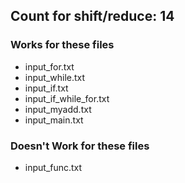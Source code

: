 ## Count for shift/reduce: 14
### Works for these files
- input_for.txt
- input_while.txt
- input_if.txt
- input_if_while_for.txt
- input_myadd.txt
- input_main.txt
### Doesn't Work for these files
- input_func.txt
